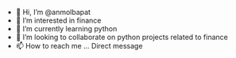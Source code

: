 - 👋 Hi, I’m @anmolbapat
- 👀 I’m interested in finance 
- 🌱 I’m currently learning python 
- 💞️ I’m looking to collaborate on python projects related to finance
- 📫 How to reach me ... Direct message 

<!---
anmolbapat/anmolbapat is a ✨ special ✨ repository because its `README.md` (this file) appears on your GitHub profile.
You can click the Preview link to take a look at your changes.
--->

